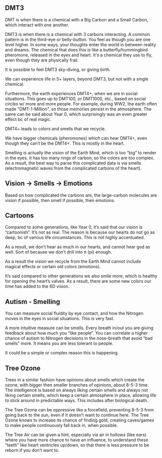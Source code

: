 ## DMT3

DMT is when there is a chemical with a Big Carbon and a Small Carbon, which interact with one another.

DMT3 is when there is a chemical with 3 carbons interacting. A common pattern is in the third-eye or belly-button. You feel as though you are one level higher. In some ways, your thoughts enter the world in between reality and dreams. The chemical that does this is like a butterfly/hummingbird pheromone, released in the eyes and heart. It's a chemical they use to fly, even though they are physically frail.

It is possible to feel DMT3 sky-diving, or giving birth.

We can experience life in 5+ layers, beyond DMT3, but not with a single chemical.

Furthermore, the earth experiences DMT4+, when we are in social situations. This goes up to DMT100, or DMT1000, etc., based on social circles w/ more and more people. For example, during WW2, the earth often made "DMT-1-Million", so those memories persist in the atmosphere. The same can be said about Year 0, which surprisingly was an even greater effect bc of real magic.

DMT4+ leads to colors and smells that we recycle.

We have bigger chemicals (pheromones) which can hear DMT4+, even though they can’t be the DMT4+. This is mostly in the heart.

Smelling is actually the vision of the Earth Mind, which is too “big” to render in the eyes. It has too many rings of carbon, so the colors are too complex. As a result, the best way to parse this complicated data is via smells (electromagnetic waves from the complicated carbons of the heart).

## Vision -> Smells -> Emotions

Based on how complicated the carbons are, the large-carbon molecules are vision if possible, then smell if possible, then emotions.

## Cartoons

Compared to some generations, like Year 0, it’s said that our vision is “cartoonish”. It’s not as real. The reason is because our hearts do not go as deep, bc of various life circumstances. This is not highly accentuated.

As a result, we don’t hear as much in our hearts, and cannot hear god as well. Sort of because we don’t drill into π (pi) enough.

As a result the vision we recycle from the Earth Mind cannot include magical effects or certain old colors (emotions).

It’s said compared to other generations we also smile more, which is healthy for opening the heart’s valves. As a result, there are some new colors our time has added to the 6D vision.

## Autism - Smelling

You can measure social fluidity by eye contact, and how the Nitrogen moves in the eyes in social situations. This is very fast.

A more intuitive measure can be smells. Every breath in/out you are giving feedback about how much you “like people”. You can correlate a higher chance of autism to Nitrogen decisions in the nose-breath that avoid “bad smells” more. It means you are less tolerant to people.

It could be a simple or complex reason this is happening.

## Tree Ozone

Trees in a similar fashion have opinions about smells which create the ozone, with bigger then smaller branches of opinions, about 8-5-3 time. The intelligence is based on always liking certain smells and always not liking certain smells, which keep a certain atmosphere in place, allowing life to stick around in predictable ways. This includes after biological death.

The Tree Ozone can be oppressive like a forcefield, preventing 8-5-3 from going back to the sun, even if it doesn’t want to continue here. The Tree Ozone knows to increase its chance of finding gold, creating caves/games to make people continuously fall back in, when possible.

The Tree Air can be given a hint, especially via air in hollows (like ears) where you have more chance to have an influence, to understand these “teeth” like heart ventricles up/down, so that there is less pressure to be reborn if you don’t want to.